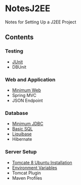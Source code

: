 # NotesJ2EE
Notes for Setting Up a J2EE Project


## Contents

### Testing
* [JUnit](/Testing/JUnit.md)
* DBUnit

### Web and Application
* [Minimum Web](WebAndApplication/MinimumWeb.md)
* Spring MVC
* JSON Endpoint

### Database
* [Minimum JDBC](/Database/MinimumJDBC.md)
* [Basic SQL](/Database/BasicSQL.md)
* [Liquibase](/Database/Liquibase.md)
* Hibernate

### Server Setup
* [Tomcate 8 Ubuntu Installation](http://wolfpaulus.com/jounal/mac/tomcat8/)
* [Environment Variables](/ServerSetup/EnvironmentVariables.md)
* Tomcat Plugin
* Maven Profiles

